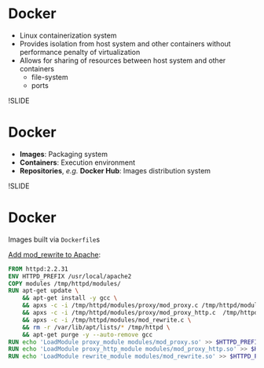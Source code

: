 # Docker

- Linux containerization system
- Provides isolation from host system and other containers without performance penalty of virtualization
- Allows for sharing of resources between host system and other containers
  - file-system
  - ports

!SLIDE
# Docker

- **Images**: Packaging system
- **Containers**: Execution environment 
- **Repositories**, *e.g.* **Docker Hub**: Images distribution system

!SLIDE
# Docker

Images built via `Dockerfile`s

[Add mod_rewrite to Apache](https://github.com/ncareol/docker-library/blob/master/httpd/2.2/rewrite/Dockerfile):

```Dockerfile
FROM httpd:2.2.31
ENV HTTPD_PREFIX /usr/local/apache2
COPY modules /tmp/httpd/modules/
RUN apt-get update \
    && apt-get install -y gcc \
    && apxs -c -i /tmp/httpd/modules/proxy/mod_proxy.c /tmp/httpd/modules/proxy/proxy_util.c \
    && apxs -c -i /tmp/httpd/modules/proxy/mod_proxy_http.c  /tmp/httpd/modules/proxy/proxy_util.c \
    && apxs -c -i /tmp/httpd/modules/mod_rewrite.c \
    && rm -r /var/lib/apt/lists/* /tmp/httpd \
    && apt-get purge -y --auto-remove gcc
RUN echo 'LoadModule proxy_module modules/mod_proxy.so' >> $HTTPD_PREFIX/conf/httpd.conf
RUN echo 'LoadModule proxy_http_module modules/mod_proxy_http.so' >> $HTTPD_PREFIX/conf/httpd.conf
RUN echo 'LoadModule rewrite_module modules/mod_rewrite.so' >> $HTTPD_PREFIX/conf/httpd.conf

```
